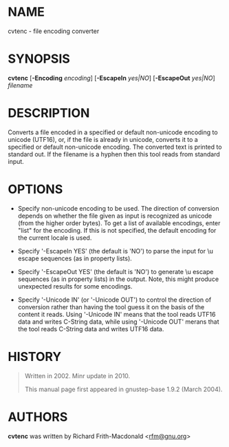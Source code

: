NAME
====

cvtenc - file encoding converter

SYNOPSIS
========

**cvtenc** \[**-Encoding** *encoding*\] \[**-EscapeIn** *yes|NO*\] \[**-EscapeOut** *yes|NO*\] *filename*

DESCRIPTION
===========

Converts a file encoded in a specified or default non-unicode encoding to unicode (UTF16), or, if the file is already in unicode, converts it to a specified or default non-unicode encoding. The converted text is printed to standard out. If the filename is a hyphen then this tool reads from standard input.

OPTIONS
=======

-   Specify non-unicode encoding to be used. The direction of conversion depends on whether the file given as input is recognized as unicode (from the higher order bytes). To get a list of available encodings, enter "list" for the encoding. If this is not specified, the default encoding for the current locale is used.

-   Specify '-EscapeIn YES' (the default is 'NO') to parse the input for \\u escape sequences (as in property lists).

-   Specify '-EscapeOut YES' (the default is 'NO') to generate \\u escape sequences (as in property lists) in the output. Note, this might produce unexpected results for some encodings.

-   Specify '-Unicode IN' (or '-Unicode OUT') to control the direction of conversion rather than having the tool guess it on the basis of the content it reads. Using '-Unicode IN' means that the tool reads UTF16 data and writes C-String data, while using '-Unicode OUT' merans that the tool reads C-String data and writes UTF16 data.

HISTORY
=======

> Written in 2002. Minr update in 2010.
>
> This manual page first appeared in gnustep-base 1.9.2 (March 2004).

AUTHORS
=======

**cvtenc** was written by Richard Frith-Macdonald &lt;rfm@gnu.org&gt;
